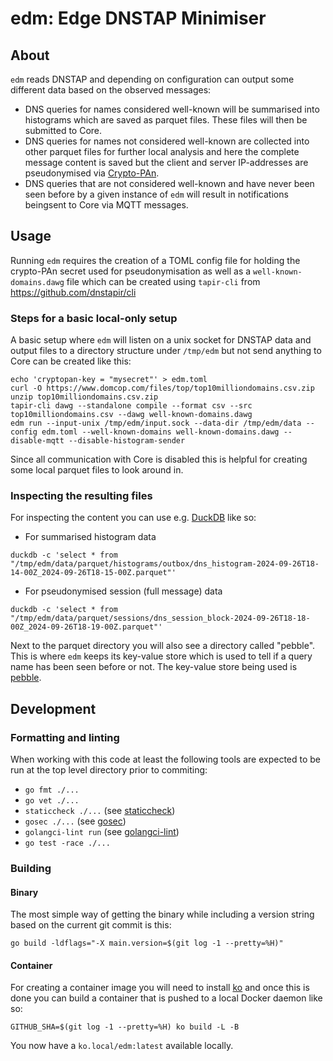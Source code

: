 # edm: Edge DNSTAP Minimiser

## About
`edm` reads DNSTAP and depending on configuration can output some different
data based on the observed messages:
* DNS queries for names considered well-known will be summarised into
histograms which are saved as parquet files. These files will then be submitted
to Core.
* DNS queries for names not considered well-known are collected into other
parquet files for further local analysis and here the complete message content
is saved but the client and server IP-addresses are pseudonymised via
[Crypto-PAn](https://en.wikipedia.org/wiki/Crypto-PAn).
* DNS queries that are not considered well-known and have never been seen
before by a given instance of `edm` will result in notifications beingsent to
Core via MQTT messages.

## Usage
Running `edm` requires the creation of a TOML config file for holding the
crypto-PAn secret used for pseudonymisation as well as a
`well-known-domains.dawg` file which can be created using `tapir-cli` from
<https://github.com/dnstapir/cli>

### Steps for a basic local-only setup
A basic setup where `edm` will listen on a unix socket for DNSTAP data and
output files to a directory structure under `/tmp/edm` but not send anything to
Core can be created like this:
```text
echo 'cryptopan-key = "mysecret"' > edm.toml
curl -O https://www.domcop.com/files/top/top10milliondomains.csv.zip
unzip top10milliondomains.csv.zip
tapir-cli dawg --standalone compile --format csv --src top10milliondomains.csv --dawg well-known-domains.dawg
edm run --input-unix /tmp/edm/input.sock --data-dir /tmp/edm/data --config edm.toml --well-known-domains well-known-domains.dawg --disable-mqtt --disable-histogram-sender
```
Since all communication with Core is disabled this is helpful for creating some
local parquet files to look around in.

### Inspecting the resulting files
For inspecting the content you can use e.g. [DuckDB](https://duckdb.org) like
so:
* For summarised histogram data
```text
duckdb -c 'select * from "/tmp/edm/data/parquet/histograms/outbox/dns_histogram-2024-09-26T18-14-00Z_2024-09-26T18-15-00Z.parquet"'
```
* For pseudonymised session (full message) data
```text
duckdb -c 'select * from "/tmp/edm/data/parquet/sessions/dns_session_block-2024-09-26T18-18-00Z_2024-09-26T18-19-00Z.parquet"'
```

Next to the parquet directory you will also see a directory called "pebble".
This is where `edm` keeps its key-value store which is used to tell if a
query name has been seen before or not. The key-value store being used is
[pebble](https://github.com/cockroachdb/pebble).

## Development

### Formatting and linting
When working with this code at least the following tools are expected to be
run at the top level directory prior to commiting:

* `go fmt ./...`
* `go vet ./...`
* `staticcheck ./...` (see [staticcheck](https://staticcheck.io))
* `gosec ./...` (see [gosec](https://github.com/securego/gosec))
* `golangci-lint run` (see [golangci-lint](https://golangci-lint.run))
* `go test -race ./...`

### Building
#### Binary
The most simple way of getting the binary while including a version string
based on the current git commit is this:
```
go build -ldflags="-X main.version=$(git log -1 --pretty=%H)"
```

#### Container
For creating a container image you will need to install
[ko](https://github.com/ko-build/ko) and once this is done you can build a
container that is pushed to a local Docker daemon like so:
```
GITHUB_SHA=$(git log -1 --pretty=%H) ko build -L -B
```
You now have a `ko.local/edm:latest` available locally.
